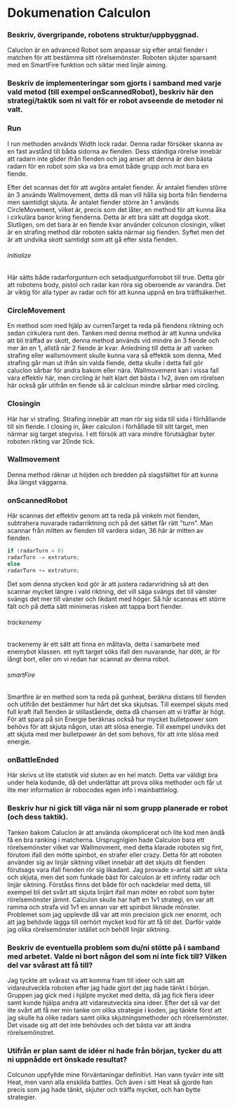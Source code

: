 # Dokumenation Calculon
### Beskriv, övergripande, robotens struktur/uppbyggnad.
Caluclon är en advanced Robot som anpassar sig efter antal fiender i matchen för att bestämma sitt rörelsemönster.
Roboten skjuter sparsamt med en SmartFire funktion och siktar med linjär aiming. 







### Beskriv de implementeringar som gjorts i samband med varje vald metod (till exempel onScannedRobot), beskriv här den strategi/taktik som ni valt för er robot avseende de metoder ni valt.
### Run 
I run methoden används Width lock radar. Denna radar försöker skanna av en fast avstånd till båda sidorna av fienden. 
 Dess ständiga rörelse innebär att radarn inte glider ifrån fienden och jag anser att denna är den bästa radarn för en robot som ska va bra emot både grupp och mot bara en fiende. 

Efter det scannas det för att avgöra antalet fiender. Är antalet fienden större än 3 används Wallmovement, detta då man vill hålla sig borta från fienderna men samtidigt skjuta.
Är antalet fiender större än 1 används CircleMovement, vilket är, precis som det låter, en method för att kunna åka i cirkulära banor kring fienderna. Detta är ett bra sätt att dogdga skott.
Slutligen, om det bara är en fiende kvar använder colcunon closingin, vilket är en strafing method där roboten sakta  närmar sig fienden. Syftet men det är att undvika skott samtidgt som att gå efter sista fienden.

###### initialize 
Här sätts både radarforgunturn och setadjustgunforrobot till true. Detta gör att robotens body, pistol och radar kan röra sig oberoende av varandra.
Det är viktig för alla typer av radar och för att kunna uppnå en bra träffsäkerhet.

### CircleMovement
En method som med hjälp av currenTarget ta reda på fiendens riktning och sedan cirkulera runt den. Tanken med denna method är att kunna undvika att bli träffad av skott, denna method används
vid mindre än 3 fiende och mer än en 1, allstå när 2 fiende är kvar. Anledning till detta är att varken strafing eller wallsmovment skulle kunna vara så effektik som denna,
Med strafing går man ut ifrån sin valda fiende, detta skulle i detta fall gör caluclon sårbar för andra bakom eller nära. Wallmovement kan i vissa fall vara effektiv här,
men circling är helt klart det bästa i 1v2, även om rörelsen här också går utifrån en fiende så är calcloun mindre sårbar med circling.

### Closingin
Här har vi strafing. Strafing innebär att man rör sig sida till sida i förhållande till sin fiende.
I closing in, åker calculon i förhållade till sitt target, men närmar sig target stegviss. 
I ett försök att vara mindre förutsägbar byter roboten rikting var 20nde tick. 

### Wallmovement
Denna method räknar ut höjden och bredden på slagsfälltet för att kunna åka längst väggarna.

### onScannedRobot 
Här scannas det effektiv genom att ta reda på vinkeln mot fienden, subtrahera nuvarade radarriktning och på det sättet
får rätt "turn". Man scannar från mitten av fienden  till vardera sidan, 36 här är mitten av fienden. 
```java
if (radarTurn < 0)
radarTurn -= extraturn;
else
radarTurn += extraturn;
```
Det som denna stycken kod gör är att justera radarvridning så att den scannar mycket längre i vald riktning, det vill
säga svängs det till vänster svängs det mer till vänster och likdant med höger. Så hår scannas ett större fält och på detta sätt minimeras risken att tappa bort fiender.
###### trackenemy
trackenemy är ett sätt att finna en måltavla, detta i samarbete med enemybot klassen.
ett nytt target söks ifall den nuvarande, har dött, är för långt bort, eller om vi redan har scannat av denna robot.
###### smartFire
Smartfire är en method som ta reda på gunheat, beräkna distans till fienden och utifrån det bestämmer hur hårt det ska skjutsas. Till exempel skjuts med full kraft ifall fienden är stillastående, detta då chansen att vi träffar är högt.
För att spara på sin Energie beräknas också hur mycket bulletpower som behövs för att skjuta någon, utan att slösa energie.
Till exempel undviks det att skjuta med mer bulletpower än det som behovs, för att inte slösa med energie. 

### onBattleEnded
Här skrivs ut lite statistik vid sluten av en hel match. Detta var väldigt bra under hela kodande, då det underlättar att prova olika
methoder och får ut lite mer information är robocodes egen info i mainbattlelog. 


### Beskriv hur ni gick till väga när ni som grupp planerade er robot (och dess taktik).
Tanken bakom Caluclon är att använda okomplicerat och lite kod men ändå få en bra ranking i matcherna.
Ursprugnlgien hade Calculon bara ett rörelsemönster vilket var Wallmovment, med detta klarade roboten sig fint, förutom ifall den mötte spinbot, en strafer eller crazy.
Detta för att roboten använder sig av linjär siktning vilket innebär att det skjuts dit fienden förutsags vara ifall fienden rör sig likadant.
Jag provade x-antal sätt att sikta och skjuta, men det som funkade bäst för calculon är ett infinty radar
och linjär siktning. Förståss finns det både för och nackdelar med detta, till exempel bli det svårt att
skjuta linjärt ifall man möter en robot som byter rörelsemönster jämnt. Calculon skulle har haft en 1v1
strategi, en var att ramma och strafa vid 1v1 en annan var ett spinbot liknade mönster. Problemet
som jag upplevde då var att min precision gick ner enormt, och att jag behövde lägga till oerhört mycket
kod för att få till det. Darför valde jag olika rörelsemönster istället och behöll linjär siktning. 


### Beskriv de eventuella problem som du/ni stötte på i samband med arbetet. Valde ni bort någon del som ni inte fick till? Vilken del var svårast att få till?
Jag tyckte att svårast va att komma fram till ideer och sätt att vidareutveckla roboten efter jag hade gjort det jag hade
tänkt i början. Gruppen jag gick med i hjälpte mycket med detta, då jag fick flera ideer samt kunde hjälpa andra att
vidareutveckla sina ideer. Efter det så var det lite svårt att få ner min tanke om olika strategie i koden, jag tänkte först
att jag skulle ha olike radars samt olika skjutningsmethoder och rörelsemönster. Det visade sig att det inte behövdes och det
bästa var att ändra rörelsemönstret. 

### Utifrån er plan samt de idéer ni hade från början, tycker du att ni uppnådde ert önskade resultat?
Colcunon uppfyllde mine förväntaningar definitivt. Han vann tyvärr inte sitt Heat, men vann alla enskilda battles.
Och även i sitt Heat så gjorde han precis som jag hade tänkt, skjuter och träffa mycket, och han bytte strategier.

